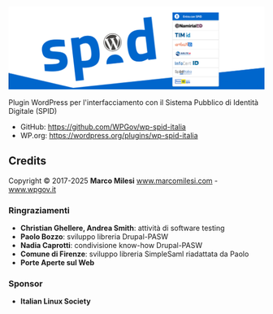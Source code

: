 ![SPID WP](https://raw.githubusercontent.com/WPGov/wp-spid-italia/asset/banner-1544x500.png)

Plugin WordPress per l'interfacciamento con il Sistema Pubblico di Identità Digitale (SPID)

* GitHub: https://github.com/WPGov/wp-spid-italia
* WP.org: https://wordpress.org/plugins/wp-spid-italia

## Credits

Copyright © 2017-2025 **Marco Milesi**
www.marcomilesi.com - www.wpgov.it

### Ringraziamenti
* **Christian Ghellere, Andrea Smith**: attività di software testing
* **Paolo Bozzo**: sviluppo libreria Drupal-PASW
* **Nadia Caprotti**: condivisione know-how Drupal-PASW
* **Comune di Firenze**: sviluppo libreria SimpleSaml riadattata da Paolo
* **Porte Aperte sul Web**

### Sponsor
* **Italian Linux Society**
